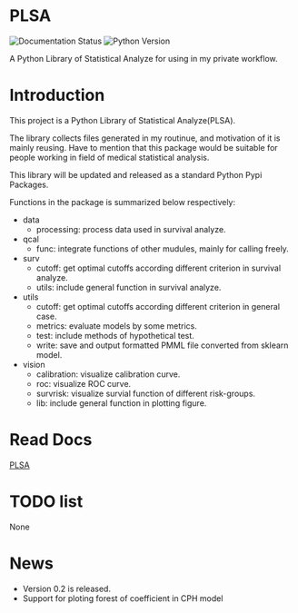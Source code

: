# PLSA

![Documentation Status](https://readthedocs.org/projects/plsa/badge/?version=latest) ![Python Version](https://img.shields.io/badge/Python-2.7-yellow.svg)

A Python Library of Statistical Analyze for using in my private workflow.

# Introduction

This project is a Python Library of Statistical Analyze(PLSA). 

The library collects files generated in my routinue, and motivation of it is mainly reusing. Have to mention that this package would be suitable for people working in field of medical statistical analysis.

This library will be updated and released as a standard Python Pypi Packages.

Functions in the package is summarized below respectively:

- data
    - processing: process data used in survival analyze.
- qcal
    - func: integrate functions of other mudules, mainly for calling freely.
- surv
    - cutoff: get optimal cutoffs according different criterion in survival analyze.
    - utils: include general function in survival analyze.
- utils
    - cutoff: get optimal cutoffs according different criterion in general case.
    - metrics: evaluate models by some metrics.
    - test: include methods of hypothetical test.
    - write: save and output formatted PMML file converted from sklearn model.
- vision
    - calibration: visualize calibration curve.
    - roc: visualize ROC curve.
    - survrisk: visualize survial function of different risk-groups.
    - lib: include general function in plotting figure.

# Read Docs

[PLSA](http://plsa.readthedocs.io/)

# TODO list

None

# News

- Version 0.2 is released.
- Support for ploting forest of coefficient in CPH model
